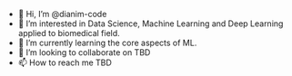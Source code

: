- 👋 Hi, I’m @dianim-code
- 👀 I’m interested in Data Science, Machine Learning and Deep Learning applied to biomedical field.
- 🌱 I’m currently learning the core aspects of ML.
- 💞️ I’m looking to collaborate on TBD
- 📫 How to reach me TBD

<!---
dianim-code/dianim-code is a ✨ special ✨ repository because its `README.md` (this file) appears on your GitHub profile.
You can click the Preview link to take a look at your changes.
--->
